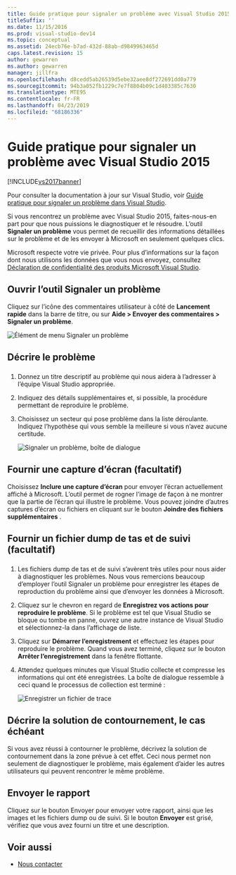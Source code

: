 ```yaml
---
title: Guide pratique pour signaler un problème avec Visual Studio 2015 | Microsoft Docs
titleSuffix: ''
ms.date: 11/15/2016
ms.prod: visual-studio-dev14
ms.topic: conceptual
ms.assetid: 24ecb76e-b7ad-432d-88ab-d9849963465d
caps.latest.revision: 15
author: gewarren
ms.author: gewarren
manager: jillfra
ms.openlocfilehash: d8cedd5ab26539d5ebe32aee8df272691dd0a779
ms.sourcegitcommit: 94b3a052fb1229c7e7f8804b09c1d403385c7630
ms.translationtype: MTE95
ms.contentlocale: fr-FR
ms.lasthandoff: 04/23/2019
ms.locfileid: "68186336"
---
```

# <a name="how-to-report-a-problem-with-visual-studio-2015"></a>Guide pratique pour signaler un problème avec Visual Studio 2015
[!INCLUDE[vs2017banner](../includes/vs2017banner.md)]

Pour consulter la documentation à jour sur Visual Studio, voir [Guide pratique pour signaler un problème dans Visual Studio](/visualstudio/ide/how-to-report-a-problem-with-visual-studio).

Si vous rencontrez un problème avec Visual Studio 2015, faites-nous-en part pour que nous puissions le diagnostiquer et le résoudre.  L’outil **Signaler un problème** vous permet de recueillir des informations détaillées sur le problème et de les envoyer à Microsoft en seulement quelques clics.

Microsoft respecte votre vie privée. Pour plus d’informations sur la façon dont nous utilisons les données que vous nous envoyez, consultez [Déclaration de confidentialité des produits Microsoft Visual Studio](https://www.visualstudio.com/dn948229).

## <a name="open-the-report-a-problem-tool"></a>Ouvrir l’outil Signaler un problème

Cliquez sur l’icône des commentaires utilisateur à côté de **Lancement rapide** dans la barre de titre, ou sur **Aide > Envoyer des commentaires > Signaler un problème**.

![Élément de menu Signaler un problème](../ide/media/report-a-problem-menu-item.png "Élément de menu Signaler un problème")

## <a name="describe-the-problem"></a>Décrire le problème

### <a name="describe_the_problem"></a>

1. Donnez un titre descriptif au problème qui nous aidera à l’adresser à l’équipe Visual Studio appropriée.

2. Indiquez des détails supplémentaires et, si possible, la procédure permettant de reproduire le problème.

3. Choisissez un secteur qui pose problème dans la liste déroulante. Indiquez l’hypothèse qui vous semble la meilleure si vous n’avez aucune certitude.

   ![Signaler un problème, boîte de dialogue](../ide/media/report-a-problem-dialog.png "Signaler un problème, boîte de dialogue")

## <a name="provide-a-screenshot-optional"></a>Fournir une capture d’écran (facultatif)

Choisissez **Inclure une capture d’écran** pour envoyer l’écran actuellement affiché à Microsoft. L’outil permet de rogner l’image de façon à ne montrer que la partie de l’écran qui illustre le problème. Vous pouvez joindre d’autres captures d’écran ou fichiers en cliquant sur le bouton **Joindre des fichiers supplémentaires** .

## <a name="provide-a-trace-and-heap-dump-optional"></a>Fournir un fichier dump de tas et de suivi (facultatif)

### <a name="provide_a_trace_and_heap_dump"></a>

1. Les fichiers dump de tas et de suivi s’avèrent très utiles pour nous aider à diagnostiquer les problèmes.   Nous vous remercions beaucoup d’employer l’outil Signaler un problème pour enregistrer les étapes de reproduction du problème ainsi que d’envoyer les données à Microsoft.

2. Cliquez sur le chevron en regard de **Enregistrez vos actions pour reproduire le problème**. Si le problème est tel que Visual Studio se bloque ou tombe en panne, ouvrez une autre instance de Visual Studio et sélectionnez-la dans l’affichage de liste.

3. Cliquez sur **Démarrer l’enregistrement** et effectuez les étapes pour reproduire le problème. Quand vous avez terminé, cliquez sur le bouton **Arrêter l’enregistrement** dans la fenêtre flottante.

4. Attendez quelques minutes que Visual Studio collecte et compresse les informations qui ont été enregistrées. La boîte de dialogue ressemble à ceci quand le processus de collection est terminé :

     ![Enregistrer un fichier de trace](../ide/media/record-a-trace-file.png "Enregistrer un fichier de trace")

## <a name="describe-the-workaround-if-there-is-one"></a>Décrire la solution de contournement, le cas échéant

Si vous avez réussi à contourner le problème, décrivez la solution de contournement dans la zone prévue à cet effet. Ceci nous permet non seulement de diagnostiquer le problème, mais également d’aider les autres utilisateurs qui peuvent rencontrer le même problème.

## <a name="submit-the-report"></a>Envoyer le rapport

Cliquez sur le bouton Envoyer pour envoyer votre rapport, ainsi que les images et les fichiers dump ou de suivi. Si le bouton **Envoyer** est grisé, vérifiez que vous avez fourni un titre et une description.

## <a name="see-also"></a>Voir aussi

- [Nous contacter](../ide/talk-to-us.md)
